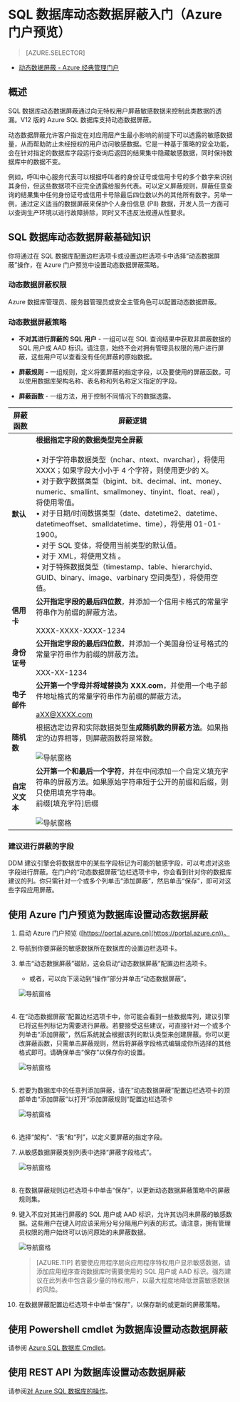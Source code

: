 <properties
   pageTitle="SQL 数据库动态数据屏蔽入门（Azure 门户预览）"
   description="如何开始在 Azure 门户预览中使用 SQL 数据库动态数据屏蔽"
   services="sql-database"
   documentationCenter=""
   authors="ronitr"
   manager="jhubbard"
   editor="v-romcal"/>  


<tags
   ms.service="sql-database"
   ms.date="07/10/2016"
   wacn.date="08/22/2016"
   wacn.date=""/>


# SQL 数据库动态数据屏蔽入门（Azure 门户预览）

> [AZURE.SELECTOR]
- [动态数据屏蔽 - Azure 经典管理门户](/documentation/articles/sql-database-dynamic-data-masking-get-started-portal/)

## 概述

SQL 数据库动态数据屏蔽通过向无特权用户屏蔽敏感数据来控制此类数据的透漏。V12 版的 Azure SQL 数据库支持动态数据屏蔽。

动态数据屏蔽允许客户指定在对应用层产生最小影响的前提下可以透露的敏感数据量，从而帮助防止未经授权的用户访问敏感数据。它是一种基于策略的安全功能，会在针对指定的数据库字段运行查询后返回的结果集中隐藏敏感数据，同时保持数据库中的数据不变。

例如，呼叫中心服务代表可以根据呼叫者的身份证号或信用卡号的多个数字来识别其身份，但这些数据项不应完全透露给服务代表。可以定义屏蔽规则，屏蔽任意查询的结果集中任何身份证号或信用卡号除最后四位数以外的其他所有数字。另举一例，通过定义适当的数据屏蔽来保护个人身份信息 (PII) 数据，开发人员一方面可以查询生产环境以进行故障排除，同时又不违反法规遵从性要求。

## SQL 数据库动态数据屏蔽基础知识

你将通过在 SQL 数据库配置边栏选项卡或设置边栏选项卡中选择“动态数据屏蔽”操作，在 Azure 门户预览中设置动态数据屏蔽策略。


### 动态数据屏蔽权限

Azure 数据库管理员、服务器管理员或安全主管角色可以配置动态数据屏蔽。

### 动态数据屏蔽策略

* **不对其进行屏蔽的 SQL 用户** - 一组可以在 SQL 查询结果中获取非屏蔽数据的 SQL 用户或 AAD 标识。请注意，始终不会对拥有管理员权限的用户进行屏蔽，这些用户可以查看没有任何屏蔽的原始数据。

* **屏蔽规则** - 一组规则，定义将要屏蔽的指定字段，以及要使用的屏蔽函数。可以使用数据库架构名称、表名称和列名称定义指定的字段。

* **屏蔽函数** - 一组方法，用于控制不同情况下的数据透露。

| 屏蔽函数 | 屏蔽逻辑 |
|----------|---------------|
| **默认** |**根据指定字段的数据类型完全屏蔽**<br/><br/>• 对于字符串数据类型（nchar、ntext、nvarchar），将使用 XXXX；如果字段大小小于 4 个字符，则使用更少的 X。<br/>• 对于数字数据类型（bigint、bit、decimal、int、money、numeric、smallint、smallmoney、tinyint、float、real），将使用零值。<br/>• 对于日期/时间数据类型（date、datetime2、datetime、datetimeoffset、smalldatetime、time），将使用 01-01-1900。<br/>• 对于 SQL 变体，将使用当前类型的默认值。<br/>• 对于 XML，将使用文档 <masked/>。<br/>• 对于特殊数据类型（timestamp、table、hierarchyid、GUID、binary、image、varbinary 空间类型），将使用空值。
| **信用卡** |**公开指定字段的最后四位数**，并添加一个信用卡格式的常量字符串作为前缀的屏蔽方法。<br/><br/>XXXX-XXXX-XXXX-1234|
| **身份证号** |**公开指定字段的最后四位数**，并添加一个美国身份证号格式的常量字符串作为前缀的屏蔽方法。<br/><br/>XXX-XX-1234 |
| **电子邮件** | **公开第一个字母并将域替换为 XXX.com**，并使用一个电子邮件地址格式的常量字符串作为前缀的屏蔽方法。<br/><br/>aXX@XXXX.com |
| **随机数** | 根据选定边界和实际数据类型**生成随机数的屏蔽方法**。如果指定的边界相等，则屏蔽函数将是常数。<br/><br/>![导航窗格](./media/sql-database-dynamic-data-masking-get-started/1_DDM_Random_number.png) |
| **自定义文本** | **公开第一个和最后一个字符**，并在中间添加一个自定义填充字符串的屏蔽方法。如果原始字符串短于公开的前缀和后缀，则只使用填充字符串。<br/>前缀[填充字符]后缀<br/><br/>![导航窗格](./media/sql-database-dynamic-data-masking-get-started/2_DDM_Custom_text.png) |


<a name="Anchor1"></a>
### 建议进行屏蔽的字段

DDM 建议引擎会将数据库中的某些字段标记为可能的敏感字段，可以考虑对这些字段进行屏蔽。在门户的“动态数据屏蔽”边栏选项卡中，你会看到针对你的数据库建议的列。你只需针对一个或多个列单击“添加屏蔽”，然后单击“保存”，即可对这些字段应用屏蔽。

## 使用 Azure 门户预览为数据库设置动态数据屏蔽

1. 启动 Azure 门户预览 ([https://portal.azure.cn](https://portal.azure.cn))。

2. 导航到你要屏蔽的敏感数据所在数据库的设置边栏选项卡。

3. 单击“动态数据屏蔽”磁贴，这会启动“动态数据屏蔽”配置边栏选项卡。

	* 或者，可以向下滚动到“操作”部分并单击“动态数据屏蔽”。

    ![导航窗格](./media/sql-database-dynamic-data-masking-get-started/4_ddm_settings_tile.png)<br/><br/>


4. 在“动态数据屏蔽”配置边栏选项卡中，你可能会看到一些数据库列，建议引擎已将这些列标记为需要进行屏蔽。若要接受这些建议，可直接针对一个或多个列单击“添加屏蔽”，然后系统就会根据该列的默认类型来创建屏蔽。你可以更改屏蔽函数，只需单击屏蔽规则，然后将屏蔽字段格式编辑成你所选择的其他格式即可。请确保单击“保存”以保存你的设置。

    ![导航窗格](./media/sql-database-dynamic-data-masking-get-started/5_ddm_recommendations.png)<br/><br/>


5. 若要为数据库中的任意列添加屏蔽，请在“动态数据屏蔽”配置边栏选项卡的顶部单击“添加屏蔽”以打开“添加屏蔽规则”配置边栏选项卡

    ![导航窗格](./media/sql-database-dynamic-data-masking-get-started/6_ddm_add_mask.png)<br/><br/>

6. 选择“架构”、“表”和“列”，以定义要屏蔽的指定字段。

7. 从敏感数据屏蔽类别列表中选择“屏蔽字段格式”。

    ![导航窗格](./media/sql-database-dynamic-data-masking-get-started/7_ddm_mask_field_format.png)<br/><br/>

8. 在数据屏蔽规则边栏选项卡中单击“保存”，以更新动态数据屏蔽策略中的屏蔽规则集。

9. 键入不应对其进行屏蔽的 SQL 用户或 AAD 标识，允许其访问未屏蔽的敏感数据。这些用户在键入时应该采用分号分隔用户列表的形式。请注意，拥有管理员权限的用户始终可以访问原始的未屏蔽数据。

    ![导航窗格](./media/sql-database-dynamic-data-masking-get-started/8_ddm_excluded_users.png)

	>[AZURE.TIP] 若要使应用程序层向应用程序特权用户显示敏感数据，请添加应用程序查询数据库时需要使用的 SQL 用户或 AAD 标识。强烈建议在此列表中包含最少量的特权用户，以最大程度地降低泄露敏感数据的风险。

10. 在数据屏蔽配置边栏选项卡中单击“保存”，以保存新的或更新的屏蔽策略。

## 使用 Powershell cmdlet 为数据库设置动态数据屏蔽

请参阅 [Azure SQL 数据库 Cmdlet](https://msdn.microsoft.com/zh-cn/library/azure/mt574084.aspx)。


## 使用 REST API 为数据库设置动态数据屏蔽

请参阅[对 Azure SQL 数据库的操作](https://msdn.microsoft.com/zh-cn/library/dn505719.aspx)。

<!---HONumber=Mooncake_0815_2016-->